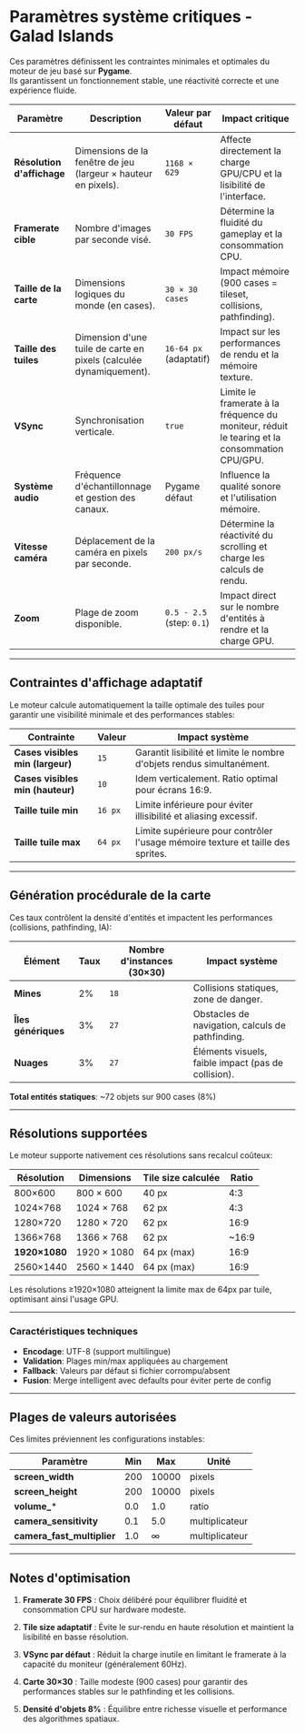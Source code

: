 # Paramètres système critiques - Galad Islands

Ces paramètres définissent les contraintes minimales et optimales du moteur de jeu basé sur **Pygame**.  
Ils garantissent un fonctionnement stable, une réactivité correcte et une expérience fluide.

| Paramètre | Description | Valeur par défaut | Impact critique |
|-----------|-------------|-------------------|-----------------|
| **Résolution d'affichage** | Dimensions de la fenêtre de jeu (largeur × hauteur en pixels). | `1168 × 629` | Affecte directement la charge GPU/CPU et la lisibilité de l'interface. |
| **Framerate cible** | Nombre d'images par seconde visé. | `30 FPS` | Détermine la fluidité du gameplay et la consommation CPU. |
| **Taille de la carte** | Dimensions logiques du monde (en cases). | `30 × 30 cases` | Impact mémoire (900 cases = tileset, collisions, pathfinding). |
| **Taille des tuiles** | Dimension d'une tuile de carte en pixels (calculée dynamiquement). | `16-64 px` (adaptatif) | Impact sur les performances de rendu et la mémoire texture. |
| **VSync** | Synchronisation verticale. | `true` | Limite le framerate à la fréquence du moniteur, réduit le tearing et la consommation CPU/GPU. |
| **Système audio** | Fréquence d'échantillonnage et gestion des canaux. | Pygame défaut | Influence la qualité sonore et l'utilisation mémoire. |
| **Vitesse caméra** | Déplacement de la caméra en pixels par seconde. | `200 px/s` | Détermine la réactivité du scrolling et charge les calculs de rendu. |
| **Zoom** | Plage de zoom disponible. | `0.5 - 2.5` (step: `0.1`) | Impact direct sur le nombre d'entités à rendre et la charge GPU. |

---

## Contraintes d'affichage adaptatif

Le moteur calcule automatiquement la taille optimale des tuiles pour garantir une visibilité minimale et des performances stables:

| Contrainte | Valeur | Impact système |
|------------|--------|----------------|
| **Cases visibles min (largeur)** | `15` | Garantit lisibilité et limite le nombre d'objets rendus simultanément. |
| **Cases visibles min (hauteur)** | `10` | Idem verticalement. Ratio optimal pour écrans 16:9. |
| **Taille tuile min** | `16 px` | Limite inférieure pour éviter illisibilité et aliasing excessif. |
| **Taille tuile max** | `64 px` | Limite supérieure pour contrôler l'usage mémoire texture et taille des sprites. |


---

## Génération procédurale de la carte

Ces taux contrôlent la densité d'entités et impactent les performances (collisions, pathfinding, IA):

| Élément | Taux | Nombre d'instances (30×30) | Impact système |
|---------|------|----------------------------|----------------|
| **Mines** | 2% | `18` | Collisions statiques, zone de danger. |
| **Îles génériques** | 3% | `27` | Obstacles de navigation, calculs de pathfinding. |
| **Nuages** | 3% | `27` | Éléments visuels, faible impact (pas de collision). |

**Total entités statiques**: ~72 objets sur 900 cases (8%)

---

## Résolutions supportées

Le moteur supporte nativement ces résolutions sans recalcul coûteux:

| Résolution | Dimensions | Tile size calculée | Ratio |
|------------|------------|-------------------|-------|
| 800×600 | 800 × 600 | 40 px | 4:3 |
| 1024×768 | 1024 × 768 | 62 px | 4:3 |
| 1280×720 | 1280 × 720 | 62 px | 16:9 |
| 1366×768 | 1366 × 768 | 62 px | ~16:9 |
| **1920×1080** | 1920 × 1080 | 64 px (max) | 16:9 |
| 2560×1440 | 2560 × 1440 | 64 px (max) | 16:9 |

Les résolutions ≥1920×1080 atteignent la limite max de 64px par tuile, optimisant ainsi l'usage GPU.

---


### Caractéristiques techniques
- **Encodage**: UTF-8 (support multilingue)
- **Validation**: Plages min/max appliquées au chargement
- **Fallback**: Valeurs par défaut si fichier corrompu/absent
- **Fusion**: Merge intelligent avec defaults pour éviter perte de config

---

## Plages de valeurs autorisées

Ces limites préviennent les configurations instables:

| Paramètre | Min | Max | Unité |
|-----------|-----|-----|-------|
| **screen_width** | 200 | 10000 | pixels |
| **screen_height** | 200 | 10000 | pixels |
| **volume_*** | 0.0 | 1.0 | ratio |
| **camera_sensitivity** | 0.1 | 5.0 | multiplicateur |
| **camera_fast_multiplier** | 1.0 | ∞ | multiplicateur |

---

## Notes d'optimisation

1. **Framerate 30 FPS** : Choix délibéré pour équilibrer fluidité et consommation CPU sur hardware modeste.

2. **Tile size adaptatif** : Évite le sur-rendu en haute résolution et maintient la lisibilité en basse résolution.

3. **VSync par défaut** : Réduit la charge inutile en limitant le framerate à la capacité du moniteur (généralement 60Hz).

4. **Carte 30×30** : Taille modeste (900 cases) pour garantir des performances stables sur le pathfinding et les collisions.

5. **Densité d'objets 8%** : Équilibre entre richesse visuelle et performance des algorithmes spatiaux.